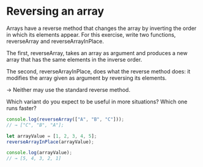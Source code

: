 
# Reversing an array

Arrays have a reverse method that changes the array by inverting the order in which its elements appear. For this exercise, write two functions, reverseArray and reverseArrayInPlace. 

The first, reverseArray, takes an array as argument and produces a new array that has the same elements in the inverse order. 

The second, reverseArrayInPlace, does what the reverse method does: it modifies the array given as argument by reversing its elements. 

-> Neither may use the standard reverse method.

Which variant do you expect to be useful in more situations? Which one runs faster?


```js
console.log(reverseArray(["A", "B", "C"]));
// → ["C", "B", "A"];

let arrayValue = [1, 2, 3, 4, 5];
reverseArrayInPlace(arrayValue);

console.log(arrayValue);
// → [5, 4, 3, 2, 1]
```
